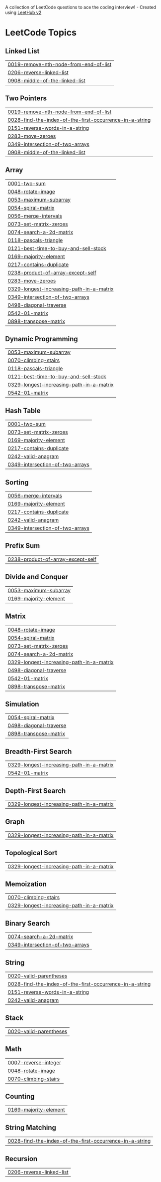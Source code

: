 A collection of LeetCode questions to ace the coding interview! - Created using [LeetHub v2](https://github.com/arunbhardwaj/LeetHub-2.0)
<!---LeetCode Topics Start-->
# LeetCode Topics
## Linked List
|  |
| ------- |
| [0019-remove-nth-node-from-end-of-list](https://github.com/Hema1006/Leetcode-problems/tree/master/0019-remove-nth-node-from-end-of-list) |
| [0206-reverse-linked-list](https://github.com/Hema1006/Leetcode-problems/tree/master/0206-reverse-linked-list) |
| [0908-middle-of-the-linked-list](https://github.com/Hema1006/Leetcode-problems/tree/master/0908-middle-of-the-linked-list) |
## Two Pointers
|  |
| ------- |
| [0019-remove-nth-node-from-end-of-list](https://github.com/Hema1006/Leetcode-problems/tree/master/0019-remove-nth-node-from-end-of-list) |
| [0028-find-the-index-of-the-first-occurrence-in-a-string](https://github.com/Hema1006/Leetcode-problems/tree/master/0028-find-the-index-of-the-first-occurrence-in-a-string) |
| [0151-reverse-words-in-a-string](https://github.com/Hema1006/Leetcode-problems/tree/master/0151-reverse-words-in-a-string) |
| [0283-move-zeroes](https://github.com/Hema1006/Leetcode-problems/tree/master/0283-move-zeroes) |
| [0349-intersection-of-two-arrays](https://github.com/Hema1006/Leetcode-problems/tree/master/0349-intersection-of-two-arrays) |
| [0908-middle-of-the-linked-list](https://github.com/Hema1006/Leetcode-problems/tree/master/0908-middle-of-the-linked-list) |
## Array
|  |
| ------- |
| [0001-two-sum](https://github.com/Hema1006/Leetcode-problems/tree/master/0001-two-sum) |
| [0048-rotate-image](https://github.com/Hema1006/Leetcode-problems/tree/master/0048-rotate-image) |
| [0053-maximum-subarray](https://github.com/Hema1006/Leetcode-problems/tree/master/0053-maximum-subarray) |
| [0054-spiral-matrix](https://github.com/Hema1006/Leetcode-problems/tree/master/0054-spiral-matrix) |
| [0056-merge-intervals](https://github.com/Hema1006/Leetcode-problems/tree/master/0056-merge-intervals) |
| [0073-set-matrix-zeroes](https://github.com/Hema1006/Leetcode-problems/tree/master/0073-set-matrix-zeroes) |
| [0074-search-a-2d-matrix](https://github.com/Hema1006/Leetcode-problems/tree/master/0074-search-a-2d-matrix) |
| [0118-pascals-triangle](https://github.com/Hema1006/Leetcode-problems/tree/master/0118-pascals-triangle) |
| [0121-best-time-to-buy-and-sell-stock](https://github.com/Hema1006/Leetcode-problems/tree/master/0121-best-time-to-buy-and-sell-stock) |
| [0169-majority-element](https://github.com/Hema1006/Leetcode-problems/tree/master/0169-majority-element) |
| [0217-contains-duplicate](https://github.com/Hema1006/Leetcode-problems/tree/master/0217-contains-duplicate) |
| [0238-product-of-array-except-self](https://github.com/Hema1006/Leetcode-problems/tree/master/0238-product-of-array-except-self) |
| [0283-move-zeroes](https://github.com/Hema1006/Leetcode-problems/tree/master/0283-move-zeroes) |
| [0329-longest-increasing-path-in-a-matrix](https://github.com/Hema1006/Leetcode-problems/tree/master/0329-longest-increasing-path-in-a-matrix) |
| [0349-intersection-of-two-arrays](https://github.com/Hema1006/Leetcode-problems/tree/master/0349-intersection-of-two-arrays) |
| [0498-diagonal-traverse](https://github.com/Hema1006/Leetcode-problems/tree/master/0498-diagonal-traverse) |
| [0542-01-matrix](https://github.com/Hema1006/Leetcode-problems/tree/master/0542-01-matrix) |
| [0898-transpose-matrix](https://github.com/Hema1006/Leetcode-problems/tree/master/0898-transpose-matrix) |
## Dynamic Programming
|  |
| ------- |
| [0053-maximum-subarray](https://github.com/Hema1006/Leetcode-problems/tree/master/0053-maximum-subarray) |
| [0070-climbing-stairs](https://github.com/Hema1006/Leetcode-problems/tree/master/0070-climbing-stairs) |
| [0118-pascals-triangle](https://github.com/Hema1006/Leetcode-problems/tree/master/0118-pascals-triangle) |
| [0121-best-time-to-buy-and-sell-stock](https://github.com/Hema1006/Leetcode-problems/tree/master/0121-best-time-to-buy-and-sell-stock) |
| [0329-longest-increasing-path-in-a-matrix](https://github.com/Hema1006/Leetcode-problems/tree/master/0329-longest-increasing-path-in-a-matrix) |
| [0542-01-matrix](https://github.com/Hema1006/Leetcode-problems/tree/master/0542-01-matrix) |
## Hash Table
|  |
| ------- |
| [0001-two-sum](https://github.com/Hema1006/Leetcode-problems/tree/master/0001-two-sum) |
| [0073-set-matrix-zeroes](https://github.com/Hema1006/Leetcode-problems/tree/master/0073-set-matrix-zeroes) |
| [0169-majority-element](https://github.com/Hema1006/Leetcode-problems/tree/master/0169-majority-element) |
| [0217-contains-duplicate](https://github.com/Hema1006/Leetcode-problems/tree/master/0217-contains-duplicate) |
| [0242-valid-anagram](https://github.com/Hema1006/Leetcode-problems/tree/master/0242-valid-anagram) |
| [0349-intersection-of-two-arrays](https://github.com/Hema1006/Leetcode-problems/tree/master/0349-intersection-of-two-arrays) |
## Sorting
|  |
| ------- |
| [0056-merge-intervals](https://github.com/Hema1006/Leetcode-problems/tree/master/0056-merge-intervals) |
| [0169-majority-element](https://github.com/Hema1006/Leetcode-problems/tree/master/0169-majority-element) |
| [0217-contains-duplicate](https://github.com/Hema1006/Leetcode-problems/tree/master/0217-contains-duplicate) |
| [0242-valid-anagram](https://github.com/Hema1006/Leetcode-problems/tree/master/0242-valid-anagram) |
| [0349-intersection-of-two-arrays](https://github.com/Hema1006/Leetcode-problems/tree/master/0349-intersection-of-two-arrays) |
## Prefix Sum
|  |
| ------- |
| [0238-product-of-array-except-self](https://github.com/Hema1006/Leetcode-problems/tree/master/0238-product-of-array-except-self) |
## Divide and Conquer
|  |
| ------- |
| [0053-maximum-subarray](https://github.com/Hema1006/Leetcode-problems/tree/master/0053-maximum-subarray) |
| [0169-majority-element](https://github.com/Hema1006/Leetcode-problems/tree/master/0169-majority-element) |
## Matrix
|  |
| ------- |
| [0048-rotate-image](https://github.com/Hema1006/Leetcode-problems/tree/master/0048-rotate-image) |
| [0054-spiral-matrix](https://github.com/Hema1006/Leetcode-problems/tree/master/0054-spiral-matrix) |
| [0073-set-matrix-zeroes](https://github.com/Hema1006/Leetcode-problems/tree/master/0073-set-matrix-zeroes) |
| [0074-search-a-2d-matrix](https://github.com/Hema1006/Leetcode-problems/tree/master/0074-search-a-2d-matrix) |
| [0329-longest-increasing-path-in-a-matrix](https://github.com/Hema1006/Leetcode-problems/tree/master/0329-longest-increasing-path-in-a-matrix) |
| [0498-diagonal-traverse](https://github.com/Hema1006/Leetcode-problems/tree/master/0498-diagonal-traverse) |
| [0542-01-matrix](https://github.com/Hema1006/Leetcode-problems/tree/master/0542-01-matrix) |
| [0898-transpose-matrix](https://github.com/Hema1006/Leetcode-problems/tree/master/0898-transpose-matrix) |
## Simulation
|  |
| ------- |
| [0054-spiral-matrix](https://github.com/Hema1006/Leetcode-problems/tree/master/0054-spiral-matrix) |
| [0498-diagonal-traverse](https://github.com/Hema1006/Leetcode-problems/tree/master/0498-diagonal-traverse) |
| [0898-transpose-matrix](https://github.com/Hema1006/Leetcode-problems/tree/master/0898-transpose-matrix) |
## Breadth-First Search
|  |
| ------- |
| [0329-longest-increasing-path-in-a-matrix](https://github.com/Hema1006/Leetcode-problems/tree/master/0329-longest-increasing-path-in-a-matrix) |
| [0542-01-matrix](https://github.com/Hema1006/Leetcode-problems/tree/master/0542-01-matrix) |
## Depth-First Search
|  |
| ------- |
| [0329-longest-increasing-path-in-a-matrix](https://github.com/Hema1006/Leetcode-problems/tree/master/0329-longest-increasing-path-in-a-matrix) |
## Graph
|  |
| ------- |
| [0329-longest-increasing-path-in-a-matrix](https://github.com/Hema1006/Leetcode-problems/tree/master/0329-longest-increasing-path-in-a-matrix) |
## Topological Sort
|  |
| ------- |
| [0329-longest-increasing-path-in-a-matrix](https://github.com/Hema1006/Leetcode-problems/tree/master/0329-longest-increasing-path-in-a-matrix) |
## Memoization
|  |
| ------- |
| [0070-climbing-stairs](https://github.com/Hema1006/Leetcode-problems/tree/master/0070-climbing-stairs) |
| [0329-longest-increasing-path-in-a-matrix](https://github.com/Hema1006/Leetcode-problems/tree/master/0329-longest-increasing-path-in-a-matrix) |
## Binary Search
|  |
| ------- |
| [0074-search-a-2d-matrix](https://github.com/Hema1006/Leetcode-problems/tree/master/0074-search-a-2d-matrix) |
| [0349-intersection-of-two-arrays](https://github.com/Hema1006/Leetcode-problems/tree/master/0349-intersection-of-two-arrays) |
## String
|  |
| ------- |
| [0020-valid-parentheses](https://github.com/Hema1006/Leetcode-problems/tree/master/0020-valid-parentheses) |
| [0028-find-the-index-of-the-first-occurrence-in-a-string](https://github.com/Hema1006/Leetcode-problems/tree/master/0028-find-the-index-of-the-first-occurrence-in-a-string) |
| [0151-reverse-words-in-a-string](https://github.com/Hema1006/Leetcode-problems/tree/master/0151-reverse-words-in-a-string) |
| [0242-valid-anagram](https://github.com/Hema1006/Leetcode-problems/tree/master/0242-valid-anagram) |
## Stack
|  |
| ------- |
| [0020-valid-parentheses](https://github.com/Hema1006/Leetcode-problems/tree/master/0020-valid-parentheses) |
## Math
|  |
| ------- |
| [0007-reverse-integer](https://github.com/Hema1006/Leetcode-problems/tree/master/0007-reverse-integer) |
| [0048-rotate-image](https://github.com/Hema1006/Leetcode-problems/tree/master/0048-rotate-image) |
| [0070-climbing-stairs](https://github.com/Hema1006/Leetcode-problems/tree/master/0070-climbing-stairs) |
## Counting
|  |
| ------- |
| [0169-majority-element](https://github.com/Hema1006/Leetcode-problems/tree/master/0169-majority-element) |
## String Matching
|  |
| ------- |
| [0028-find-the-index-of-the-first-occurrence-in-a-string](https://github.com/Hema1006/Leetcode-problems/tree/master/0028-find-the-index-of-the-first-occurrence-in-a-string) |
## Recursion
|  |
| ------- |
| [0206-reverse-linked-list](https://github.com/Hema1006/Leetcode-problems/tree/master/0206-reverse-linked-list) |
<!---LeetCode Topics End-->